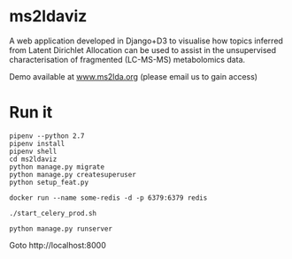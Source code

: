 # ms2ldaviz

A web application developed in Django+D3 to visualise how topics inferred from Latent Dirichlet Allocation can be used to assist in the unsupervised characterisation of fragmented (LC-MS-MS) metabolomics data.

Demo available at www.ms2lda.org (please email us to gain access)


# Run it

```
pipenv --python 2.7
pipenv install
pipenv shell
cd ms2ldaviz
python manage.py migrate
python manage.py createsuperuser
python setup_feat.py
```

```
docker run --name some-redis -d -p 6379:6379 redis
```

```
./start_celery_prod.sh
```

```
python manage.py runserver
```

Goto http://localhost:8000
